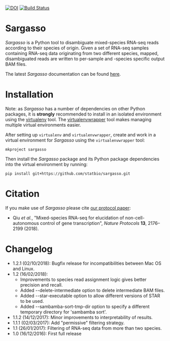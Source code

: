 [![DOI](https://zenodo.org/badge/DOI/10.5281/zenodo.206619.svg)](https://doi.org/10.5281/zenodo.206619)
[![Build Status](https://travis-ci.org/statbio/Sargasso.svg?branch=master)](https://travis-ci.org/statbio/Sargasso)

Sargasso
========

*Sargasso* is a Python tool to disambiguate mixed-species RNA-seq reads according to their species of origin. Given a set of RNA-seq samples containing RNA-seq data originating from two different species, mapped, disambiguated reads are written to per-sample and -species specific output BAM files.

The latest *Sargasso* documentation can be found [here](http://statbio.github.io/Sargasso/).

Installation
============

Note: as *Sargasso* has a number of dependencies on other Python packages, it is **strongly** recommended to install in an isolated environment using the [virtualenv](http://virtualenv.readthedocs.org/en/latest/index.html>) tool. The [virtualenvwrapper](http://virtualenvwrapper.readthedocs.org/en/latest/install.html>) tool makes managing multiple virtual environments easier.

After setting up ``virtualenv`` and ``virtualenvwrapper``, create and work in a virtual environment for *Sargasso* using the ``virtualenvwrapper`` tool:

```
mkproject sargasso
```

Then install the *Sargasso* package and its Python package dependencies into the virtual environment by running:

```
pip install git+https://github.com/statbio/sargasso.git
```

Citation
========

If you make use of *Sargasso* please cite [our protocol paper](https://www.nature.com/articles/s41596-018-0029-2):

* Qiu *et al.*, "Mixed-species RNA-seq for elucidation of non-cell-autonomous control of gene transcription", *Nature Protocols* **13**, 2176–2199 (2018).

Changelog
=========

* 1.2.1 (02/10/2018): Bugfix release for incompatibilities between Mac OS and Linux.
* 1.2 (16/02/2018): 
    - Improvements to species read assignment logic gives better precision and recall.
    - Added --delete-intermediate option to delete intermediate BAM files.
    - Added --star-executable option to allow different versions of STAR to be used.
    - Added --sambamba-sort-tmp-dir option to specify a different temporary directory for 'sambamba sort'.
* 1.1.2 (14/12/2017): Minor improvements to interpretability of results.
* 1.1.1 (02/03/2017): Add "permissive" filtering strategy.
* 1.1 (26/01/2017): Filtering of RNA-seq data from more than two species.
* 1.0 (16/12/2016): First full release
